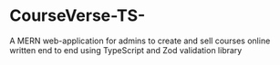 
# CourseVerse-TS-
A MERN web-application for admins to create and sell courses online written end to end using TypeScript and Zod validation library

